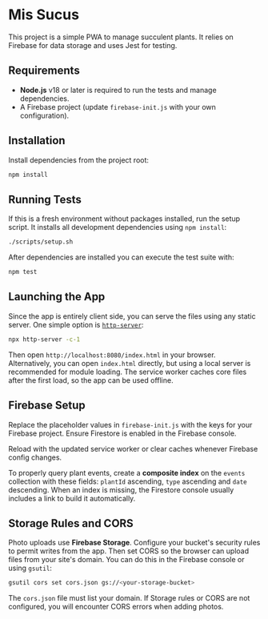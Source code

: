 # Mis Sucus

This project is a simple PWA to manage succulent plants. It relies on Firebase for data storage and uses Jest for testing.


## Requirements

- **Node.js** v18 or later is required to run the tests and manage dependencies.
- A Firebase project (update `firebase-init.js` with your own configuration).

## Installation

Install dependencies from the project root:

```bash
npm install
```

## Running Tests

If this is a fresh environment without packages installed, run the setup script.
It installs all development dependencies using `npm install`:

```bash
./scripts/setup.sh
```

After dependencies are installed you can execute the test suite with:

```bash
npm test
```

## Launching the App

Since the app is entirely client side, you can serve the files using any static server. One simple option is [`http-server`](https://www.npmjs.com/package/http-server):

```bash
npx http-server -c-1
```

Then open `http://localhost:8080/index.html` in your browser. Alternatively, you can open `index.html` directly, but using a local server is recommended for module loading.
The service worker caches core files after the first load, so the app can be used offline.

## Firebase Setup

Replace the placeholder values in `firebase-init.js` with the keys for your Firebase project. Ensure Firestore is enabled in the Firebase console.

Reload with the updated service worker or clear caches whenever Firebase config changes.

To properly query plant events, create a **composite index** on the `events` collection with these fields:
`plantId` ascending, `type` ascending and `date` descending. When an index is missing,
the Firestore console usually includes a link to build it automatically.

## Storage Rules and CORS

Photo uploads use **Firebase Storage**. Configure your bucket's security rules
to permit writes from the app. Then set CORS so the browser can upload files
from your site's domain. You can do this in the Firebase console or using
`gsutil`:

```bash
gsutil cors set cors.json gs://<your-storage-bucket>
```

The `cors.json` file must list your domain. If Storage rules or CORS are not
configured, you will encounter CORS errors when adding photos.

